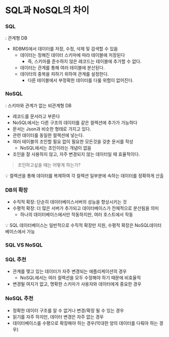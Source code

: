 # SQL과 NoSQL의 차이

### SQL

: 관계형 DB

- RDBMS에서 데이터를 저장, 수정, 삭제 및 검색할 수 있음
    - 데이터는 정해진 데이터 스키마에 따라 테이블에 저장된다
        - 즉, 스키마를 준수하지 않은 레코드는 테이블에 추가할 수 없다.
    - 데이터는 관계를 통해 여러 테이블에 분산된다.
    - 데이터의 중복을 피하기 위하여 관계를 설정한다.
        - 다른 테이블에서 부정확한 데이터를 다룰 위험이 없어진다.

### NoSQL

: 스키마와 관계가 없는 비관계형 DB

- 레코드를 문서라고 부른다
- NoSQL에서는 다른 구조의 데이터를 같은 컬렉션에 추가가 가능하다
- 문서는 Json과 비슷한 형태로 가지고 있다.
- 관련 데이터를 동일한 컬렉션에 넣는다.
- 여러 테이블의 조인할 필요 없이 필요한 모든것을 갖춘 문서를 작성
    - NoSQL에서는 조인이라는 개념이 없음
- 조인을 잘 사용하지 않고, 자주 변경되지 않는 데이터일 때 효율적이다.

> 조인하고싶을 때는 어떻게 하는가?
> 

<aside>
💡 컬렉션을 통해 데이터를 복제하여 각 컬렉션 일부분에 속하는 데이터를 정확하게 산출

</aside>

### DB의 확장

- 수직적 확장: 단순히 데이터베이스서버의 성능을 향상시키는 것
- 수평적 확장: 더 많은 서버가 추가되고 데이터베이스가 전체적으로 분산됨을 의미
    - 하나의 데이터베이스에서만 작동하지만, 여러 호스트에서 작동

<aside>
💡 SQL 데이터베이스는 일반적으로 수직적 확장만 지원, 수평적 확장은 NoSQL데이터베이스에서 가능

</aside>

### SQL VS NoSQL

### SQL 추천

- 관계를 맺고 있는 데이터가 자주 변경되는 애플리케이션의 경우
    - NoSQL에서는 여러 컬렉션을 모두 수정해야 하기 때문에 비효율적
- 변경될 여지가 없고, 명확한 스키마가 사용자와 데이터에게 중요한 경우

### NoSQL 추천

- 정확한 데이터 구조를 알 수 없거나 변경/확장 될 수 있는 경우
- 읽기를 자주 하지만, 데이터 변경은 자주 없는 경우
- 데이터베이스를 수평으로 확장해야 하는 경우(막대한 양의 데이터를 다뤄야 하는 경우)
